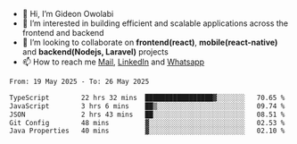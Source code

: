 - 👋 Hi, I’m Gideon Owolabi
- 👀 I’m interested in building efficient and scalable applications across the frontend and backend
- 💞️ I’m looking to collaborate on <b>frontend(react)</b>, <b>mobile(react-native)</b> and <b>backend(Nodejs, Laravel)</b> projects
- 📫 How to reach me <a href="mailto:gideoniyin2021@gmail.com">Mail</a>, <a href="https://www.linkedin.com/in/gideon-owolabi-9b667a232/">LinkedIn</a> and <a href="https://wa.me/2348055377085">Whatsapp</a>

<!---
gude1/gude1 is a ✨ special ✨ repository because its `README.md` (this file) appears on your GitHub profile.
You can click the Preview link to take a look at your changes.
--->

<!--START_SECTION:waka-->

```txt
From: 19 May 2025 - To: 26 May 2025

TypeScript        22 hrs 32 mins  █████████████████▓░░░░░░░   70.65 %
JavaScript        3 hrs 6 mins    ██▒░░░░░░░░░░░░░░░░░░░░░░   09.74 %
JSON              2 hrs 43 mins   ██░░░░░░░░░░░░░░░░░░░░░░░   08.51 %
Git Config        48 mins         ▓░░░░░░░░░░░░░░░░░░░░░░░░   02.53 %
Java Properties   40 mins         ▓░░░░░░░░░░░░░░░░░░░░░░░░   02.10 %
```

<!--END_SECTION:waka-->
